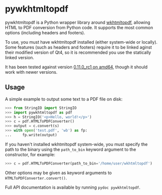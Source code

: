 pywkhtmltopdf
=============

pywkhtmltopdf is a Python wrapper library around
[wkhtmltopdf](http://code.google.com/p/wkhtmltopdf/), allowing HTML to PDF
conversion from Python code. It supports the most common options (including
headers and footers).

To use, you must have wkhtmltopdf installed (either system-wide or locally).
Some features (such as headers and footers) require it to be linked aginst
their modified version of Qt4, so it is recommended you use the statically
linked version.

It has been tested against version [0.11.0_rc1 on
amd64](http://wkhtmltopdf.googlecode.com/files/wkhtmltopdf-0.11.0_rc1-static-amd64.tar.bz2),
though it should work with newer versions.

Usage
-----

A simple example to output some text to a PDF file on disk:

```python
>>> from StringIO import StringIO
>>> import pywkhtmltopdf as pdf
>>> h = StringIO('<p>Hello, world!</p>')
>>> c = pdf.HTMLToPDFConverter()
>>> output = c.convert(s)
>>> with open('test.pdf', 'wb') as fp:
...     fp.write(output)
```

If you haven't installed wkhtmltopdf system-wide, you must specify the path
to the binary using the `path_to_bin` keyword argument to the constructor, for example:

```python
>>> c = pdf.HTMLToPDFConverter(path_to_bin='/home/user/wkhtmltopdf')
```

Other options may be given as keyword arguments to `HTMLToPDFConverter.convert()`.

Full API documentation is available by running `pydoc pywkhtmltopdf`.
